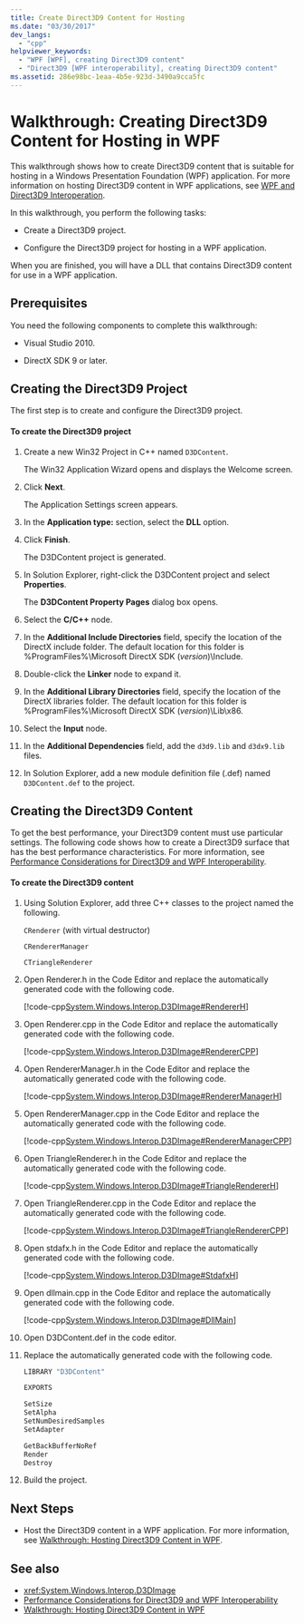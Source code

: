 ```yaml
---
title: Create Direct3D9 Content for Hosting
ms.date: "03/30/2017"
dev_langs:
  - "cpp"
helpviewer_keywords:
  - "WPF [WPF], creating Direct3D9 content"
  - "Direct3D9 [WPF interoperability], creating Direct3D9 content"
ms.assetid: 286e98bc-1eaa-4b5e-923d-3490a9cca5fc
---
```

# Walkthrough: Creating Direct3D9 Content for Hosting in WPF
This walkthrough shows how to create Direct3D9 content that is suitable for hosting in a Windows Presentation Foundation (WPF) application. For more information on hosting Direct3D9 content in WPF applications, see [WPF and Direct3D9 Interoperation](wpf-and-direct3d9-interoperation.md).

 In this walkthrough, you perform the following tasks:

- Create a Direct3D9 project.

- Configure the Direct3D9 project for hosting in a WPF application.

 When you are finished, you will have a DLL that contains Direct3D9 content for use in a WPF application.

## Prerequisites
 You need the following components to complete this walkthrough:

- Visual Studio 2010.

- DirectX SDK 9 or later.

## Creating the Direct3D9 Project
 The first step is to create and configure the Direct3D9 project.

#### To create the Direct3D9 project

1. Create a new Win32 Project in C++ named `D3DContent`.

     The Win32 Application Wizard opens and displays the Welcome screen.

2. Click **Next**.

     The Application Settings screen appears.

3. In the **Application type:** section, select the **DLL** option.

4. Click **Finish**.

     The D3DContent project is generated.

5. In Solution Explorer, right-click the D3DContent project and select **Properties**.

     The **D3DContent Property Pages** dialog box opens.

6. Select the **C/C++** node.

7. In the **Additional Include Directories** field, specify the location of the DirectX include folder. The default location for this folder is %ProgramFiles%\Microsoft DirectX SDK (*version*)\Include.

8. Double-click the **Linker** node to expand it.

9. In the **Additional Library Directories** field, specify the location of the DirectX libraries folder. The default location for this folder is %ProgramFiles%\Microsoft DirectX SDK (*version*)\Lib\x86.

10. Select the **Input** node.

11. In the **Additional Dependencies** field, add the `d3d9.lib` and `d3dx9.lib` files.

12. In Solution Explorer, add a new module definition file (.def) named `D3DContent.def` to the project.

## Creating the Direct3D9 Content
 To get the best performance, your Direct3D9 content must use particular settings. The following code shows how to create a Direct3D9 surface that has the best performance characteristics. For more information, see [Performance Considerations for Direct3D9 and WPF Interoperability](performance-considerations-for-direct3d9-and-wpf-interoperability.md).

#### To create the Direct3D9 content

1. Using Solution Explorer, add three C++ classes to the project named the following.

     `CRenderer` (with virtual destructor)

     `CRendererManager`

     `CTriangleRenderer`

2. Open Renderer.h in the Code Editor and replace the automatically generated code with the following code.

     [!code-cpp[System.Windows.Interop.D3DImage#RendererH](~/samples/snippets/cpp/VS_Snippets_Wpf/System.Windows.Interop.D3DImage/cpp/renderer.h#rendererh)]

3. Open Renderer.cpp in the Code Editor and replace the automatically generated code with the following code.

     [!code-cpp[System.Windows.Interop.D3DImage#RendererCPP](~/samples/snippets/cpp/VS_Snippets_Wpf/System.Windows.Interop.D3DImage/cpp/renderer.cpp#renderercpp)]

4. Open RendererManager.h in the Code Editor and replace the automatically generated code with the following code.

     [!code-cpp[System.Windows.Interop.D3DImage#RendererManagerH](~/samples/snippets/cpp/VS_Snippets_Wpf/System.Windows.Interop.D3DImage/cpp/renderermanager.h#renderermanagerh)]

5. Open RendererManager.cpp in the Code Editor and replace the automatically generated code with the following code.

     [!code-cpp[System.Windows.Interop.D3DImage#RendererManagerCPP](~/samples/snippets/cpp/VS_Snippets_Wpf/System.Windows.Interop.D3DImage/cpp/renderermanager.cpp#renderermanagercpp)]

6. Open TriangleRenderer.h in the Code Editor and replace the automatically generated code with the following code.

     [!code-cpp[System.Windows.Interop.D3DImage#TriangleRendererH](~/samples/snippets/cpp/VS_Snippets_Wpf/System.Windows.Interop.D3DImage/cpp/trianglerenderer.h#trianglerendererh)]

7. Open TriangleRenderer.cpp in the Code Editor and replace the automatically generated code with the following code.

     [!code-cpp[System.Windows.Interop.D3DImage#TriangleRendererCPP](~/samples/snippets/cpp/VS_Snippets_Wpf/System.Windows.Interop.D3DImage/cpp/trianglerenderer.cpp#trianglerenderercpp)]

8. Open stdafx.h in the Code Editor and replace the automatically generated code with the following code.

     [!code-cpp[System.Windows.Interop.D3DImage#StdafxH](~/samples/snippets/cpp/VS_Snippets_Wpf/System.Windows.Interop.D3DImage/cpp/stdafx.h#stdafxh)]

9. Open dllmain.cpp in the Code Editor and replace the automatically generated code with the following code.

     [!code-cpp[System.Windows.Interop.D3DImage#DllMain](~/samples/snippets/cpp/VS_Snippets_Wpf/System.Windows.Interop.D3DImage/cpp/dllmain.cpp#dllmain)]

10. Open D3DContent.def in the code editor.

11. Replace the automatically generated code with the following code.

    ```cpp
    LIBRARY "D3DContent"

    EXPORTS

    SetSize
    SetAlpha
    SetNumDesiredSamples
    SetAdapter

    GetBackBufferNoRef
    Render
    Destroy
    ```

12. Build the project.

## Next Steps

- Host the Direct3D9 content in a WPF application. For more information, see [Walkthrough: Hosting Direct3D9 Content in WPF](walkthrough-hosting-direct3d9-content-in-wpf.md).

## See also

- <xref:System.Windows.Interop.D3DImage>
- [Performance Considerations for Direct3D9 and WPF Interoperability](performance-considerations-for-direct3d9-and-wpf-interoperability.md)
- [Walkthrough: Hosting Direct3D9 Content in WPF](walkthrough-hosting-direct3d9-content-in-wpf.md)
